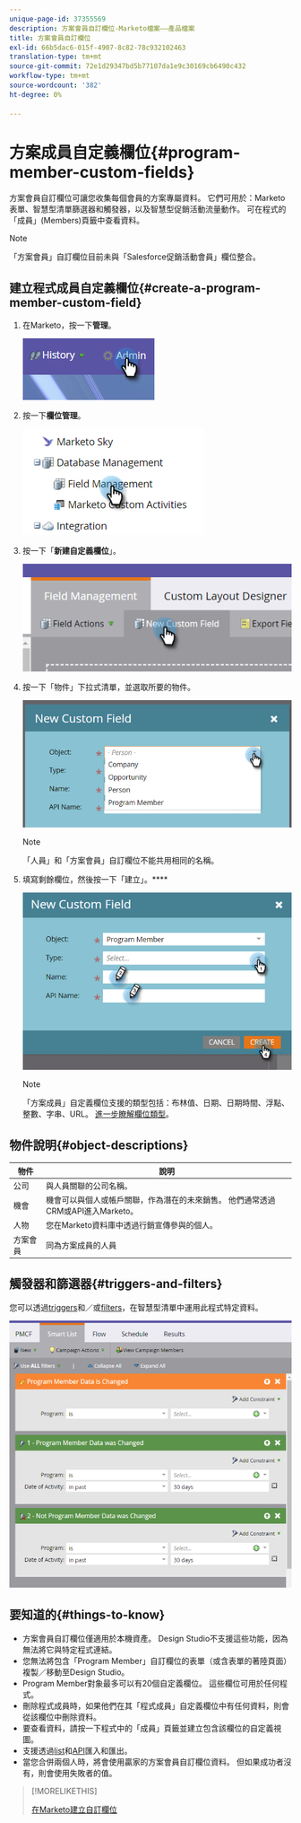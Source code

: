 ```yaml
---
unique-page-id: 37355569
description: 方案會員自訂欄位-Marketo檔案——產品檔案
title: 方案會員自訂欄位
exl-id: 66b5dac6-015f-4907-8c82-78c932102463
translation-type: tm+mt
source-git-commit: 72e1d29347bd5b77107da1e9c30169cb6490c432
workflow-type: tm+mt
source-wordcount: '382'
ht-degree: 0%

---
```


# 方案成員自定義欄位{#program-member-custom-fields}

方案會員自訂欄位可讓您收集每個會員的方案專屬資料。 它們可用於：Marketo表單、智慧型清單篩選器和觸發器，以及智慧型促銷活動流量動作。 可在程式的「成員」(Members)頁籤中查看資料。

>[!NOTE]
>
>「方案會員」自訂欄位目前未與「Salesforce促銷活動會員」欄位整合。

## 建立程式成員自定義欄位{#create-a-program-member-custom-field}

1. 在Marketo，按一下&#x200B;**管理**。

   ![](assets/one.png)

1. 按一下&#x200B;**欄位管理**。

   ![](assets/two.png)

1. 按一下「**新建自定義欄位**」。

   ![](assets/three.png)

1. 按一下「物件」下拉式清單，並選取所要的物件。

   ![](assets/four.png)

   >[!NOTE]
   >
   >「人員」和「方案會員」自訂欄位不能共用相同的名稱。

1. 填寫剩餘欄位，然後按一下「建立」。****

   ![](assets/five.png)

   >[!NOTE]
   >
   >「方案成員」自定義欄位支援的類型包括：布林值、日期、日期時間、浮點、整數、字串、URL。 [進一步瞭解欄位類型](/help/marketo/product-docs/administration/field-management/custom-field-type-glossary.md)。

## 物件說明{#object-descriptions}

| 物件 | 說明 |
|---|---|
| 公司 | 與人員關聯的公司名稱。 |
| 機會 | 機會可以與個人或帳戶關聯，作為潛在的未來銷售。 他們通常透過CRM或API進入Marketo。 |
| 人物 | 您在Marketo資料庫中透過行銷宣傳參與的個人。 |
| 方案會員 | 同為方案成員的人員 |

## 觸發器和篩選器{#triggers-and-filters}

您可以透過[triggers](/help/marketo/product-docs/core-marketo-concepts/smart-campaigns/creating-a-smart-campaign/define-smart-list-for-smart-campaign-trigger.md)和／或[filters](/help/marketo/product-docs/core-marketo-concepts/smart-lists-and-static-lists/creating-a-smart-list/find-and-add-filters-to-a-smart-list.md)，在智慧型清單中運用此程式特定資料。

![](assets/six.png)

## 要知道的{#things-to-know}

* 方案會員自訂欄位僅適用於本機資產。 Design Studio不支援這些功能，因為無法將它與特定程式連結。
* 您無法將包含「Program Member」自訂欄位的表單（或含表單的著陸頁面）複製／移動至Design Studio。
* Program Member對象最多可以有20個自定義欄位。 這些欄位可用於任何程式。
* 刪除程式成員時，如果他們在其「程式成員」自定義欄位中有任何資料，則會從該欄位中刪除資料。
* 要查看資料，請按一下程式中的「成員」頁籤並建立包含該欄位的自定義視圖。
* 支援透過[list](/help/marketo/getting-started/quick-wins/import-a-list-of-people.md)和[API](https://developers.marketo.com/)匯入和匯出。
* 當您合併兩個人時，將會使用贏家的方案會員自訂欄位資料。 但如果成功者沒有，則會使用失敗者的值。

>[!MORELIKETHIS]
>
>[在Marketo建立自訂欄位](/help/marketo/product-docs/administration/field-management/create-a-custom-field-in-marketo.md)
